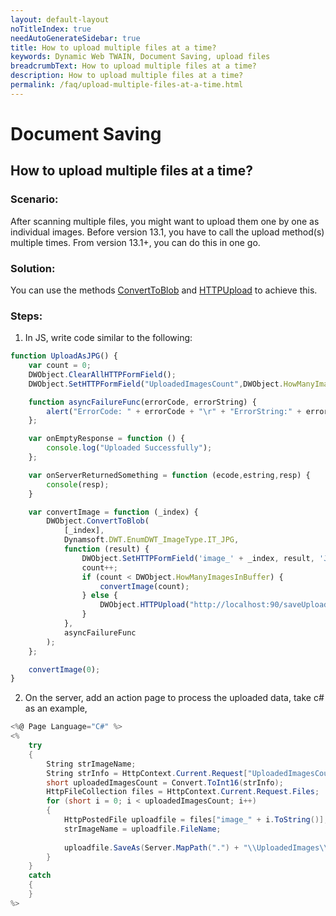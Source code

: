 ```yaml
---
layout: default-layout
noTitleIndex: true
needAutoGenerateSidebar: true
title: How to upload multiple files at a time?
keywords: Dynamic Web TWAIN, Document Saving, upload files
breadcrumbText: How to upload multiple files at a time?
description: How to upload multiple files at a time?
permalink: /faq/upload-multiple-files-at-a-time.html
---
```


# Document Saving

## How to upload multiple files at a time?

### Scenario:
After scanning multiple files, you might want to upload them one by one as individual images. Before version 13.1, you have to call the upload method(s) multiple times. From version 13.1+, you can do this in one go.

### Solution:
You can use the methods [ConvertToBlob]({{site.info}}api/WebTwain_IO.html#converttoblob) and [HTTPUpload]({{site.info}}api/WebTwain_IO.html#httpupload) to achieve this.

### Steps:

1. In JS, write code similar to the following:
```javascript
function UploadAsJPG() {
    var count = 0;
    DWObject.ClearAllHTTPFormField();
    DWObject.SetHTTPFormField("UploadedImagesCount",DWObject.HowManyImagesInBuffer);

    function asyncFailureFunc(errorCode, errorString) {
        alert("ErrorCode: " + errorCode + "\r" + "ErrorString:" + errorString);
    };

    var onEmptyResponse = function () {
        console.log("Uploaded Successfully");
    };

    var onServerReturnedSomething = function (ecode,estring,resp) {
        console(resp);
    }

    var convertImage = function (_index) {
        DWObject.ConvertToBlob(
            [_index], 
            Dynamsoft.DWT.EnumDWT_ImageType.IT_JPG,
            function (result) {
                DWObject.SetHTTPFormField('image_' + _index, result, 'JPG_image_' + _index);
                count++;
                if (count < DWObject.HowManyImagesInBuffer) {
                    convertImage(count);
                } else {
                    DWObject.HTTPUpload("http://localhost:90/saveUploadedJPG.aspx", onEmptyResponse, onServerReturnedSomething);// Please replace the URL with yours.
                }
            }, 
            asyncFailureFunc
        );
    };

    convertImage(0);
}
```
2. On the server, add an action page to process the uploaded data, take c# as an example,
```csharp
<%@ Page Language="C#" %>
<%
    try
    {
        String strImageName;
        String strInfo = HttpContext.Current.Request["UploadedImagesCount"];
        short uploadedImagesCount = Convert.ToInt16(strInfo);
        HttpFileCollection files = HttpContext.Current.Request.Files;
        for (short i = 0; i < uploadedImagesCount; i++)
        {
            HttpPostedFile uploadfile = files["image_" + i.ToString()];
            strImageName = uploadfile.FileName;
    
            uploadfile.SaveAs(Server.MapPath(".") + "\\UploadedImages\\" + strImageName + ".jpg");
        }
    }
    catch
    {
    }
%>
```
